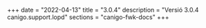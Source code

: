 +++
date        = "2022-04-13"
title       = "3.0.4"
description = "Versió 3.0.4 canigo.support.lopd"
sections    = "canigo-fwk-docs"
+++